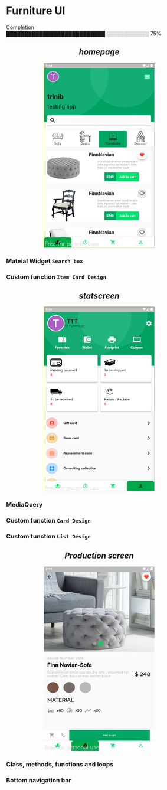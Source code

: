 # Furniture UI

Completion<br>
███████████████████████████░░░░░░░░░░░░   75%

<h2 align="center"><b><i>homepage</b></i></h2>
<p align="center"><a href="https://github.com/trinib/furniture_ui/blob/main/lib/home_page.dart"><img src="https://github.com/trinib/furniture_ui/blob/main/home_page.png" width=300 height=500></a>

### Mateial Widget `Search box`

### Custom function `Item Card Design`
 
<h2 align="center"><b><i>statscreen</b></i></h2>
<p align="center"><a href="https://github.com/trinib/furniture_ui/blob/main/lib/stat_screen.dart"><img src="https://github.com/trinib/furniture_ui/blob/main/stat_screen.png" width=300 height=500></a>
 
### MediaQuery
 
### Custom function `Card Design`
 
### Custom function `List Design`

<h2 align="center"><b><i>Production screen</b></i></h2>
<p align="center"><a href="https://github.com/trinib/furniture_ui/blob/main/lib/product_desc.dart"><img src="https://github.com/trinib/furniture_ui/blob/main/product_description.png" width=300 height=500></a>

### Class, methods, functions and loops

### Bottom navigation bar
